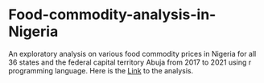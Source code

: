# Food-commodity-analysis-in-Nigeria
An exploratory analysis on various food commodity prices in Nigeria for all 36 states and the federal capital territory Abuja from 2017 to 2021 using r programming language. Here is the [Link](https://akins11.github.io/Food-commodity-analysis-in-Nigeria/) to the analysis.

